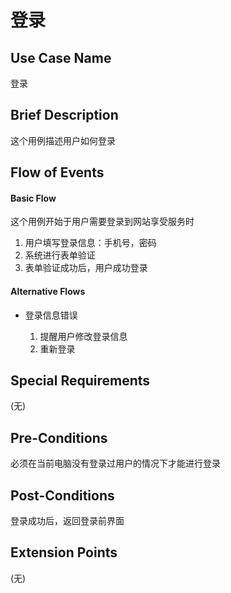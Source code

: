 登录
====

## Use Case Name

登录

## Brief Description

这个用例描述用户如何登录

## Flow of Events

#### Basic Flow

这个用例开始于用户需要登录到网站享受服务时

1. 用户填写登录信息：手机号，密码
2. 系统进行表单验证
3. 表单验证成功后，用户成功登录

#### Alternative Flows

- 登录信息错误

	1. 提醒用户修改登录信息
	2. 重新登录

## Special Requirements

(无)

## Pre-Conditions

必须在当前电脑没有登录过用户的情况下才能进行登录

## Post-Conditions

登录成功后，返回登录前界面

## Extension Points

(无)
